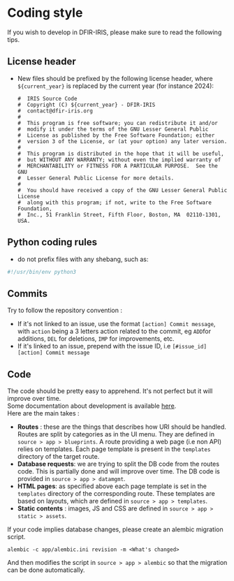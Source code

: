 # Coding style 

If you wish to develop in DFIR-IRIS, please make sure to read the following tips.

## License header

* New files should be prefixed by the following license header, where `${current_year}` is replaced by the current year
  (for instance 2024):
  ```
  #  IRIS Source Code
  #  Copyright (C) ${current_year} - DFIR-IRIS
  #  contact@dfir-iris.org
  #
  #  This program is free software; you can redistribute it and/or
  #  modify it under the terms of the GNU Lesser General Public
  #  License as published by the Free Software Foundation; either
  #  version 3 of the License, or (at your option) any later version.
  #
  #  This program is distributed in the hope that it will be useful,
  #  but WITHOUT ANY WARRANTY; without even the implied warranty of
  #  MERCHANTABILITY or FITNESS FOR A PARTICULAR PURPOSE.  See the GNU
  #  Lesser General Public License for more details.
  #
  #  You should have received a copy of the GNU Lesser General Public License
  #  along with this program; if not, write to the Free Software Foundation,
  #  Inc., 51 Franklin Street, Fifth Floor, Boston, MA  02110-1301, USA.
  ```

## Python coding rules

* do not prefix files with any shebang, such as:
```python
#!/usr/bin/env python3
```

## Commits 
Try to follow the repository convention : 

- If it's not linked to an issue, use the format `[action] Commit message`, with `action` being a 3 letters action related to the commit, eg `ADD`for additions, `DEL` for deletions, `IMP` for improvements, etc.
- If it's linked to an issue, prepend with the issue ID, i.e `[#issue_id][action] Commit message` 

## Code
The code should be pretty easy to apprehend. It's not perfect but it will improve over time.   
Some documentation about development is available [here](https://docs.dfir-iris.org/development/).   
Here are the main takes : 

- **Routes** : these are the things that describes how URI should be handled. Routes are split by categories as in the UI menu. 
They are defined in `source > app > blueprints`. A route providing a web page (i.e non API) relies on templates. 
Each page template is present in the `templates` directory of the target route. 
- **Database requests**: we are trying to split the DB code from the routes code. This is partially done and will improve over time. The DB code is provided in `source > app > datamgmt`.
- **HTML pages**: as specified above each page template is set in the `templates` directory of the corresponding route. These templates are based on layouts, which are defined in `source > app > templates`. 
- **Static contents** : images, JS and CSS are defined in `source > app > static > assets`.

If your code implies database changes, please create an alembic migration script.  
```
alembic -c app/alembic.ini revision -m <What's changed>
```
And then modifies the script in `source > app > alembic` so that the migration can be done automatically.  
